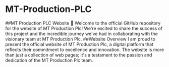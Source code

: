 # MT-Production-PLC
##MT Production PLC Website
🚀 Welcome to the official GitHub repository for the website of MT Production Plc! We're excited to share the success of this project and the incredible journey we've had in collaborating with the visionary team at MT Production Plc.
##Website Overview
I am proud to present the official website of MT Production Plc, a digital platform that reflects their commitment to excellence and innovation. The website is more than just a collection of web pages; it's a testament to the passion and dedication of the MT Production Plc team.
